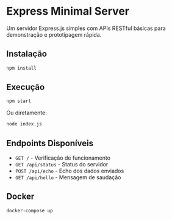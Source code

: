 # Express Minimal Server

Um servidor Express.js simples com APIs RESTful básicas para demonstração e prototipagem rápida.

## Instalação

```bash
npm install
```

## Execução

```bash
npm start
```

Ou diretamente:

```bash
node index.js
```

## Endpoints Disponíveis

- `GET /` - Verificação de funcionamento
- `GET /api/status` - Status do servidor
- `POST /api/echo` - Echo dos dados enviados
- `GET /api/hello` - Mensagem de saudação

## Docker

```bash
docker-compose up
```